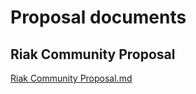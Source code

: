 # Proposal documents

## Riak Community Proposal

[Riak Community Proposal.md](Riak%20Community%20Proposal.md)
